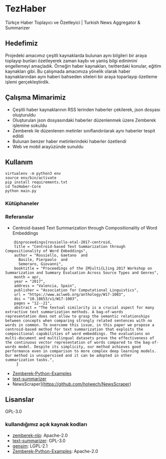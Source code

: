 # TezHaber
Türkçe Haber Toplayıcı ve Özetleyici | Turkish News Aggregator &amp; Summarizer

## Hedefimiz

Projedeki amacımız çeşitli kaynaklarda bulunan aynı bilgileri bir araya toplayıp bunları özetleyerek zaman kaybı ve yanlış bilgi edinimini engellemeyi amaçladık. Örneğin haber kaynakları, twitterdaki konular, eğitim kaynakları gibi. Bu çalışmada amacımıza yönelik olarak haber kaynaklarından aynı haberi bahseden siteleri bir araya toparlayıp özetleme işlemi gerçekleştirdik. 

## Çalışma Mimarimiz

- Çeşitli haber kaynaklarının RSS lerinden haberler çekilerek, json dosyası oluşturuldu
- Oluşturulan json dosyasındaki haberler düzenlenmek üzere Zemberek işlemine sokuldu
- Zemberek ile düzenlenen metinler sınıflandırılarak aynı haberler tespit edildi
- Bulunan benzer haber metinlerindeki haberler özetlendi
- Web ve mobil arayüzünde sunuldu



## Kullanım

	virtualenv -m python3 env
	source env/bin/activate
	pip install requirements.txt
	cd TezHaber-Core
	python main.py

### Kütüphaneler


### Referanslar

* Centroid-based Text Summarization through Compositionality of Word Embeddings
```
	@inproceedings{rossiello-etal-2017-centroid,
    title = "Centroid-based Text Summarization through Compositionality of Word Embeddings",
    author = "Rossiello, Gaetano  and
      Basile, Pierpaolo  and
      Semeraro, Giovanni",
    booktitle = "Proceedings of the {M}ulti{L}ing 2017 Workshop on Summarization and Summary Evaluation Across Source Types and Genres",
    month = apr,
    year = "2017",
    address = "Valencia, Spain",
    publisher = "Association for Computational Linguistics",
    url = "https://www.aclweb.org/anthology/W17-1003",
    doi = "10.18653/v1/W17-1003",
    pages = "12--21",
    abstract = "The textual similarity is a crucial aspect for many extractive text summarization methods. A bag-of-words 	  representation does not allow to grasp the semantic relationships between concepts when comparing strongly related sentences with no words in common. To overcome this issue, in this paper we propose a centroid-based method for text summarization that exploits the compositional capabilities of word embeddings. The evaluations on multi-document and multilingual datasets prove the effectiveness of the continuous vector representation of words compared to the bag-of-words model. Despite its simplicity, our method achieves good performance even in comparison to more complex deep learning models. Our method is unsupervised and it can be adopted in other summarization tasks.",
     }
```

* [Zemberek-Python-Examples](https://github.com/ozturkberkay/Zemberek-Python-Examples)
* [text-summarizer](https://github.com/gaetangate/text-summarizer)
* NewsScraper](https://github.com/holwech/NewsScraper)

## Lisanslar
GPL-3.0

### kullandığımız açık kaynak kodları
* [zemberek-nlp](https://github.com/ahmetaa/zemberek-nlp): Apache-2.0
* [text-summarizer](https://github.com/gaetangate/text-summarizer): GPL-3.0
* [gensim](https://github.com/RaRe-Technologies/gensim): LGPL-2.1
* [Zemberek-Python-Examples](https://github.com/ozturkberkay/Zemberek-Python-Examples): Apache-2.0
